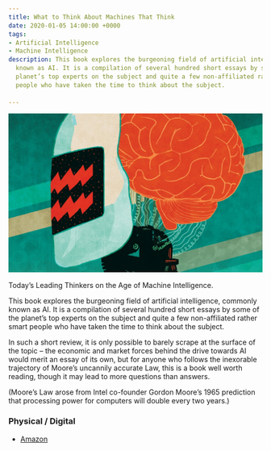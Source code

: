 ```yaml
---
title: What to Think About Machines That Think
date: 2020-01-05 14:00:00 +0000
tags:
- Artificial Intelligence
- Machine Intelligence
description: This book explores the burgeoning field of artificial intelligence, commonly
  known as AI. It is a compilation of several hundred short essays by some of the
  planet’s top experts on the subject and quite a few non-affiliated rather smart
  people who have taken the time to think about the subject.

---
```

![](/uploads/2019_50_ai.jpg)

Today’s Leading Thinkers on the Age of Machine Intelligence.

This book explores the burgeoning field of artificial intelligence, commonly known as AI. It is a compilation of several hundred short essays by some of the planet’s top experts on the subject and quite a few non-affiliated rather smart people who have taken the time to think about the subject.

In such a short review, it is only possible to barely scrape at the surface of the topic – the economic and market forces behind the drive towards AI would merit an essay of its own, but for anyone who follows the inexorable trajectory of Moore’s uncannily accurate Law, this is a book well worth reading, though it may lead to more questions than answers.

(Moore’s Law arose from Intel co-founder Gordon Moore’s 1965 prediction that processing power for computers will double every two years.)

### Physical / Digital

* [Amazon](https://www.amazon.com/What-Think-About-Machines-That/dp/006242565X "What to Think About Machines That Think")